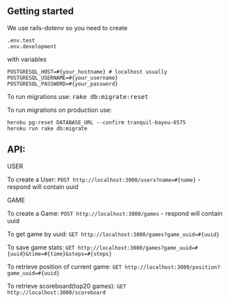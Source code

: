 ## Getting started

We use rails-dotenv so you need to create

```
.env.test
.env.development
```

with variables

```
POSTGRESQL_HOST=#{your_hostname} # localhost usually
POSTGRESQL_USERNAME=#{your_username}
POSTGRESQL_PASSWORD=#{your_password}
```

To run migrations use: <tt>rake db:migrate:reset</tt>

To run migrations on production use:
```
heroku pg:reset DATABASE_URL --confirm tranquil-bayou-6575
heroku run rake db:migrate
```


## API:

USER

To create a User: `POST http://localhost:3000/users?name=#{name}` - respond will contain uuid

GAME

To create a Game: `POST http://localhost:3000/games` - respond will contain uuid

To get game by uuid: `GET http://localhost:3000/games?game_uuid=#{uuid}`

To save game stats: `GET http://localhost:3000/games?game_uuid=#{uuid}&time=#{time}&steps=#{steps}`

To retrieve position of current game: `GET http://localhost:3000/position?game_uuid=#{uuid}`

To retrieve scoreboard(top20 games): `GET http://localhost:3000/scoreboard`